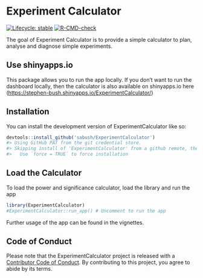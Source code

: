 
<!-- README.md is generated from README.Rmd. Please edit that file -->

# Experiment Calculator

<!-- badges: start -->

[![Lifecycle:
stable](https://img.shields.io/badge/lifecycle-stable-brightgreen.svg)](https://lifecycle.r-lib.org/articles/stages.html#stable)
[![R-CMD-check](https://github.com/sabush/ExperimentCalculator/actions/workflows/R-CMD-check.yaml/badge.svg)](https://github.com/sabush/ExperimentCalculator/actions/workflows/R-CMD-check.yaml)
<!-- badges: end -->

The goal of Experiment Calculator is to provide a simple calculator to
plan, analyse and diagnose simple experiments.

## Use shinyapps.io

This package allows you to run the app locally. If you don’t want to run
the dashboard locally, then the calculator is also available on
shinyapps.io here
(<https://stephen-bush.shinyapps.io/ExperimentCalculator/>)

## Installation

You can install the development version of ExperimentCalculator like so:

``` r
devtools::install_github('sabush/ExperimentCalculator')
#> Using GitHub PAT from the git credential store.
#> Skipping install of 'ExperimentCalculator' from a github remote, the SHA1 (7e561847) has not changed since last install.
#>   Use `force = TRUE` to force installation
```

## Load the Calculator

To load the power and significance calculator, load the library and run
the app

``` r
library(ExperimentCalculator)
#ExperimentCalculator::run_app() # Uncomment to run the app
```

Further usage of the app can be found in the vignettes.

## Code of Conduct

Please note that the ExperimentCalculator project is released with a
[Contributor Code of
Conduct](https://contributor-covenant.org/version/2/1/CODE_OF_CONDUCT.html).
By contributing to this project, you agree to abide by its terms.

